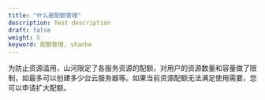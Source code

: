 ```yaml
---
title: "什么是配额管理"
description: Test description
draft: false
weight: 5
keyword: 配额管理, shanhe
---
```




为防止资源滥用，山河限定了各服务资源的配额，对用户的资源数量和容量做了限制，如最多可以创建多少台云服务器等。如果当前资源配额无法满足使用需要，您可以申请扩大配额。


